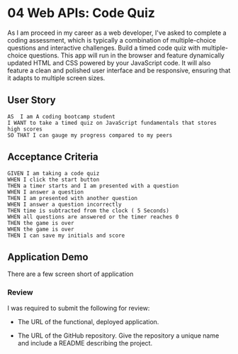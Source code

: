 # 04 Web APIs: Code Quiz

As I am  proceed in my career as a web developer, I've asked to complete a coding assessment, which is typically a combination of multiple-choice questions and interactive challenges. Build a timed code quiz with multiple-choice questions. This app will run in the browser and feature dynamically updated HTML and CSS powered by your JavaScript code. It will also feature a clean and polished user interface and be responsive, ensuring that it adapts to multiple screen sizes.

## User Story

```
AS  I am A coding bootcamp student
I WANT to take a timed quiz on JavaScript fundamentals that stores high scores
SO THAT I can gauge my progress compared to my peers
```

## Acceptance Criteria

```
GIVEN I am taking a code quiz
WHEN I click the start button
THEN a timer starts and I am presented with a question
WHEN I answer a question
THEN I am presented with another question
WHEN I answer a question incorrectly
THEN time is subtracted from the clock ( 5 Seconds)
WHEN all questions are answered or the timer reaches 0
THEN the game is over
WHEN the game is over
THEN I can save my initials and score
```

## Application Demo
There are a few screen short of application 



### Review

I was  required to submit the following for review:

* The URL of the functional, deployed application.

* The URL of the GitHub repository. Give the repository a unique name and include a README describing the project.


